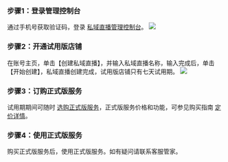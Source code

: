 ### 步骤1：登录管理控制台
通过手机号获取验证码，登录 [私域直播管理控制台](https://mc.tencent.com/pVywFYRp)。
![](https://main.qcloudimg.com/raw/cc9143ca66bb7c8165080812626e2f32.png)

### 步骤2：开通试用版店铺
在账号主页，单击【创建私域直播】，并输入私域直播名称，输入完成后，单击【开始创建】，私域直播创建完成，试用版店铺只有七天试用期。
![](https://main.qcloudimg.com/raw/b442e077733acfc257081204f66ab195.png)

### 步骤3：订购正式版服务
试用期期间可随时 [选购正式版服务](https://buy.cloud.tencent.com/wel)，正式版服务价格和功能，可参见购买指南 [定价详情](https://cloud.tencent.com/document/product/1457/58509)。

### 步骤4：使用正式版服务
购买正式版服务后，使用正式版服务。如有疑问请联系客服管家。

